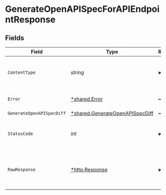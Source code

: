 # GenerateOpenAPISpecForAPIEndpointResponse


## Fields

| Field                                                                                    | Type                                                                                     | Required                                                                                 | Description                                                                              |
| ---------------------------------------------------------------------------------------- | ---------------------------------------------------------------------------------------- | ---------------------------------------------------------------------------------------- | ---------------------------------------------------------------------------------------- |
| `ContentType`                                                                            | *string*                                                                                 | :heavy_check_mark:                                                                       | HTTP response content type for this operation                                            |
| `Error`                                                                                  | [*shared.Error](../../../pkg/models/shared/error.md)                                     | :heavy_minus_sign:                                                                       | Default error response                                                                   |
| `GenerateOpenAPISpecDiff`                                                                | [*shared.GenerateOpenAPISpecDiff](../../../pkg/models/shared/generateopenapispecdiff.md) | :heavy_minus_sign:                                                                       | OK                                                                                       |
| `StatusCode`                                                                             | *int*                                                                                    | :heavy_check_mark:                                                                       | HTTP response status code for this operation                                             |
| `RawResponse`                                                                            | [*http.Response](https://pkg.go.dev/net/http#Response)                                   | :heavy_check_mark:                                                                       | Raw HTTP response; suitable for custom response parsing                                  |